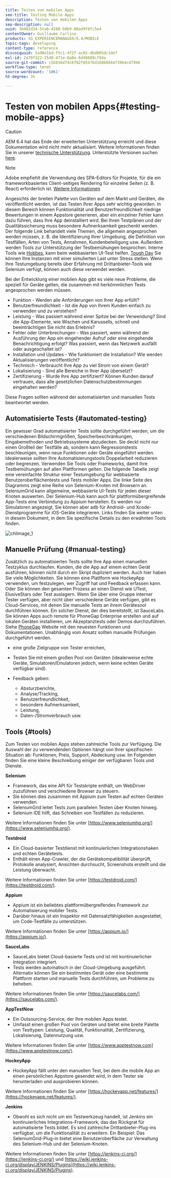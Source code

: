 ```yaml
---
title: Testen von mobilen Apps
seo-title: Testing Mobile Apps
description: Testen von mobilen Apps
seo-description: null
uuid: 3b402d34-5cab-4280-b8b9-88ad9f8fc5e4
contentOwner: Guillaume Carlino
products: SG_EXPERIENCEMANAGER/6.4/MOBILE
topic-tags: developing
content-type: reference
discoiquuid: 5a98e1bd-f5c1-4f2f-ac02-dbd005dc1de7
exl-id: 2a70f322-2540-471e-8a8e-6d48889cf94a
source-git-commit: c5b816d74c6f02f85476d16868844f39b4c47996
workflow-type: tm+mt
source-wordcount: '1061'
ht-degree: 3%

---
```


# Testen von mobilen Apps{#testing-mobile-apps}

>[!CAUTION]
>
>AEM 6.4 hat das Ende der erweiterten Unterstützung erreicht und diese Dokumentation wird nicht mehr aktualisiert. Weitere Informationen finden Sie in unserer [technische Unterstützung](https://helpx.adobe.com/de/support/programs/eol-matrix.html). Unterstützte Versionen suchen [here](https://experienceleague.adobe.com/docs/?lang=de).

>[!NOTE]
>
>Adobe empfiehlt die Verwendung des SPA-Editors für Projekte, für die ein frameworkbasiertes Client-seitiges Rendering für einzelne Seiten (z. B. React) erforderlich ist. [Weitere Informationen](/help/sites-developing/spa-overview.md)

Angesichts der breiten Palette von Geräten auf dem Markt und Geräten, die veröffentlicht werden, ist das Testen Ihrer Apps sehr wichtig geworden. In diesem Bereich können Funktionalität und Benutzerfreundlichkeit niedrige Bewertungen in einem Appstore generieren, aber ein einzelner Fehler kann dazu führen, dass Ihre App deinstalliert wird. Bei Ihren Testplänen und der Qualitätssicherung muss besondere Aufmerksamkeit geschenkt werden. Der folgende Link behandelt viele Themen, die allgemein angesprochen werden müssen, z. B. die Identifizierung Ihrer Umgebung, die Definition von Testfällen, Arten von Tests, Annahmen, Kundenbeteiligung usw. Außerdem werden Tools zur Unterstützung der Testbemühungen besprochen. Interne Tools wie [Hobbes](/help/sites-developing/hobbes.md), kann beim webbasierten UI-Test helfen. [Tough Day](/help/sites-developing/tough-day.md) Sie können Ihre Instanzen mit einer simulierten Last unter Stress stellen. Wenn Ihre Testumgebung bereits über Erfahrung mit Drittanbieter-Tools wie Selenium verfügt, können auch diese verwendet werden.

Bei der Entwicklung einer mobilen App gibt es viele neue Probleme, die speziell für Geräte gelten, die zusammen mit herkömmlichen Tests angesprochen werden müssen.

* Funktion - Werden alle Anforderungen von Ihrer App erfüllt?
* Benutzerfreundlichkeit - Ist die App von Ihrem Kunden einfach zu verwenden und zu verstehen?
* Leistung - Was passiert während einer Spitze bei der Verwendung? Sind die App-Elemente, wie Wischen und Karussells, schnell und beeinträchtigen Sie nicht das Erlebnis?
* Fehler oder Unterbrechungen - Was passiert, wenn während der Ausführung der App ein eingehender Aufruf oder eine eingehende Benachrichtigung erfolgt? Was passiert, wenn das Netzwerk ausfällt oder ausgeschaltet ist?
* Installation und Updates - Wie funktioniert die Installation? Wie werden Aktualisierungen veröffentlicht?
* Technisch - Verbraucht Ihre App zu viel Strom von einem Gerät?
* Lokalisierung - Sind alle Bereiche in Ihrer App übersetzt?
* Zertifizierung - Wurde Ihre App zertifiziert? Können Kunden darauf vertrauen, dass alle gesetzlichen Datenschutzbestimmungen eingehalten werden?

Diese Fragen sollten während der automatisierten und manuellen Tests beantwortet werden.

## Automatisierte Tests {#automated-testing}

Ein gewisser Grad automatisierter Tests sollte durchgeführt werden, um die verschiedenen Bildschirmgrößen, Speicherbeschränkungen, Eingabemethoden und Betriebssysteme abzudecken. Sie deckt nicht nur einen Großteil der Testfälle ab, sondern kann Regressionstests beschleunigen, wenn neue Funktionen oder Geräte eingeführt werden. Idealerweise sollten Ihre Automatisierungstools Doppelarbeit reduzieren oder begrenzen. Verwenden Sie Tools oder Frameworks, damit Ihre Testbemühungen auf allen Plattformen gelten. Die folgende Tabelle zeigt eine vereinfachte Struktur einer Testumgebung für webbasierte Benutzeroberflächentests und Tests mobiler Apps. Die linke Seite des Diagramms zeigt eine Reihe von Selenium-Knoten mit Browsern an. SeleniumGrid kann allgemeine, webbasierte UI-Tests für jeden dieser Knoten auswerten. Der Selenium-Hub kann auch für plattformübergreifende App-Tests eine Verbindung zu Appium herstellen. Es werden nur Simulatoren angezeigt, Sie können aber adb für Android- und Xcode-Dienstprogramme für iOS-Geräte integrieren. Links finden Sie weiter unten in diesem Dokument, in dem Sie spezifische Details zu den erwähnten Tools finden.

![chlimage_1](assets/chlimage_1.jpeg)

## Manuelle Prüfung {#manual-testing}

Zusätzlich zu automatisierten Tests sollte Ihre App einen manuellen Testzyklus durchlaufen. Kunden, die die App auf einem echten Gerät ausführen, können nicht durch ein Skript dupliziert werden. Auch hier haben Sie viele Möglichkeiten. Sie können eine Plattform wie HockeyApp verwenden, um festzulegen, wer Zugriff hat und Feedback erfassen kann. Oder Sie können den gesamten Prozess an einen Dienst wie UTest, ElusiveStars oder Test auslagern. Wenn Sie über eine Gruppe interner Tester verfügen, aber nicht über verschiedene Geräte verfügen, gibt es Cloud-Services, mit denen Sie manuelle Tests an ihrem Gerätesool durchführen können. Ein solcher Dienst, der dies bereitstellt, ist SauceLabs. Sie können Apps auch remote für PhoneGap Enterprise erstellen und auf lokalen Geräten installieren, um Akzeptanztests oder Demos durchzuführen. Siehe [PhoneGap](https://phonegap.com/) Website mit den neuesten Funktionen und Dokumentationen. Unabhängig vom Ansatz sollten manuelle Prüfungen durchgeführt werden.

* eine große Zielgruppe von Tester erreichen,
* Testen Sie mit einem großen Pool von Geräten (idealerweise echte Geräte, Simulatoren/Emulatoren jedoch, wenn keine echten Geräte verfügbar sind).
* Feedback geben:

   * Absturzberichte,
   * Analyse/Tracking,
   * Benutzerfreundlichkeit,
   * besondere Aufmerksamkeit,
   * Leistung,
   * Daten-/Stromverbrauch usw.

## Tools {#tools}

Zum Testen von mobilen Apps stehen zahlreiche Tools zur Verfügung. Die Auswahl der zu verwendenden Optionen hängt von Ihrer spezifischen Situation ab: Funktionen, Preis, Support, Abdeckung usw. Im Folgenden finden Sie eine kleine Beschreibung einiger der verfügbaren Tools und Dienste.

**Selenium**

* Framework, das eine API für Testskripte enthält, um WebDriver zuzuführen und verschiedene Browser zu steuern.
* Sie können dies zusammen mit Appium zum Testen auf echten Geräten verwenden.
* SeleniumGrid leitet Tests zum parallelen Testen über Knoten hinweg.
* Selenium IDE hilft, das Schreiben von Testfällen zu reduzieren.

Weitere Informationen finden Sie unter [https://www.seleniumhq.org/](https://www.seleniumhq.org/).

**Testdroid**

* Ein Cloud-basierter Testdienst mit kontinuierlichen Integrationshaken und echten Gerätetests.
* Enthält einen App-Crawler, der die Gerätekompatibilität überprüft, Protokolle analysiert, Ansichten durchsucht, Screenshots erstellt und die Leistung überwacht.

Weitere Informationen finden Sie unter [https://testdroid.com/](https://testdroid.com/).

**Appium**

* Appium ist ein beliebtes plattformübergreifendes Framework zur Automatisierung mobiler Tests.
* Darüber hinaus ist ein Inspektor mit Datensatzfähigkeiten ausgestattet, um Code-Testfälle zu unterstützen.

Weitere Informationen finden Sie unter [https://appium.io/](https://appium.io/).

**SauceLabs**

* SauceLabs bietet Cloud-basierte Tests und ist mit kontinuierlicher Integration integriert.
* Tests werden automatisch in der Cloud-Umgebung ausgeführt. Alternativ können Sie ein bestimmtes Gerät oder eine bestimmte Plattform starten und manuelle Tests durchführen, um Probleme zu beheben.

Weitere Informationen finden Sie unter [https://saucelabs.com/](https://saucelabs.com/).

**AppTestNow**

* Ein Outsourcing-Service, der Ihre mobilen Apps testet.
* Umfasst einen großen Pool von Geräten und bietet eine breite Palette von Testtypen: Leistung, Qualität, Funktionalität, Zertifizierung, Lokalisierung, Datennutzung usw.

Weitere Informationen finden Sie unter [https://www.apptestnow.com](https://www.apptestnow.com/).

**HockeyApp**

* HockeyApp fällt unter den manuellen Test, bei dem die mobile App an einen persönlichen Appstore gesendet wird, in dem Tester sie herunterladen und ausprobieren können.

Weitere Informationen finden Sie unter [https://hockeyapp.net/features/](https://hockeyapp.net/features/).

**Jenkins**

* Obwohl es sich nicht um ein Testwerkzeug handelt, ist Jenkins ein kontinuierliches Integrations-Framework, das das Rückgrat für automatisierte Tests bildet. Es sind zahlreiche Drittanbieter-Plug-ins verfügbar, um die Funktionalität zu erweitern. Ein Beispiel: Das SeleniumGrid-Plug-in bietet eine Benutzeroberfläche zur Verwaltung des Selenium-Hub und der Selenium-Knoten.

Weitere Informationen finden Sie unter [https://jenkins-ci.org/](https://jenkins-ci.org/) und [https://wiki.jenkins-ci.org/display/JENKINS/Plugins](https://wiki.jenkins-ci.org/display/JENKINS/Plugins).
